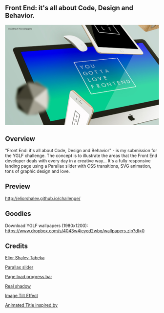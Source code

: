 ## Front End: it's all about Code, Design and Behavior.

![frame](/frame.jpg)

## Overview
"Front End: it's all about Code, Design and Behavior" - is my submission for the YGLF challenge.
The concept is to illustrate the areas that the Front End developer deals with every day in a creative way...
It's a fully responsive landing page using a Parallax slider with CSS transitions, SVG animation, tons of graphic design and love.

## Preview
http://eliorshalev.github.io/challenge/

## Goodies
Download YGLF wallpapers (1980x1200):
https://www.dropbox.com/s/4043w4ieyed2wbq/wallpapers.zip?dl=0

## Credits

[Elior Shalev Tabeka](http://codepen.io/eliorshalev)

[Parallax slider](https://goo.gl/OQVwR)

[Page load progress bar](http://goo.gl/zusHU8)

[Real shadow](http://goo.gl/zusHU8)

[Image Tilt Effect](http://goo.gl/FHvNb6)

[Animated Title inspired by](http://goo.gl/du7Hmi)